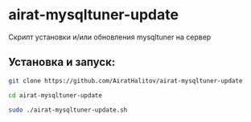 # airat-mysqltuner-update
Скрипт установки и/или обновления mysqltuner на сервер

## Установка и запуск:
```bash
git clone https://github.com/AiratHalitov/airat-mysqltuner-update

cd airat-mysqltuner-update

sudo ./airat-mysqltuner-update.sh
```
